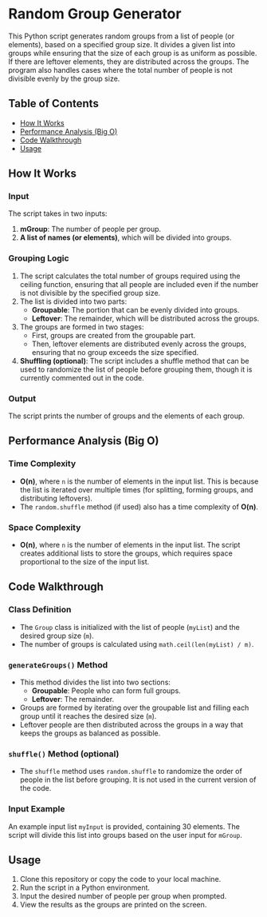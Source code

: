 # Random Group Generator

This Python script generates random groups from a list of people (or elements), based on a specified group size. It divides a given list into groups while ensuring that the size of each group is as uniform as possible. If there are leftover elements, they are distributed across the groups. The program also handles cases where the total number of people is not divisible evenly by the group size.

## Table of Contents
- [How It Works](#how-it-works)
- [Performance Analysis (Big O)](#performance-analysis-big-o)
- [Code Walkthrough](#code-walkthrough)
- [Usage](#usage)

## How It Works

### Input
The script takes in two inputs:
1. **mGroup**: The number of people per group.
2. **A list of names (or elements)**, which will be divided into groups.

### Grouping Logic
1. The script calculates the total number of groups required using the ceiling function, ensuring that all people are included even if the number is not divisible by the specified group size.
2. The list is divided into two parts:
    - **Groupable**: The portion that can be evenly divided into groups.
    - **Leftover**: The remainder, which will be distributed across the groups.
3. The groups are formed in two stages:
    - First, groups are created from the groupable part.
    - Then, leftover elements are distributed evenly across the groups, ensuring that no group exceeds the size specified.
4. **Shuffling (optional)**: The script includes a shuffle method that can be used to randomize the list of people before grouping them, though it is currently commented out in the code.

### Output
The script prints the number of groups and the elements of each group.

## Performance Analysis (Big O)

### Time Complexity
- **O(n)**, where `n` is the number of elements in the input list. This is because the list is iterated over multiple times (for splitting, forming groups, and distributing leftovers).
- The `random.shuffle` method (if used) also has a time complexity of **O(n)**.

### Space Complexity
- **O(n)**, where `n` is the number of elements in the input list. The script creates additional lists to store the groups, which requires space proportional to the size of the input list.

## Code Walkthrough

### Class Definition
- The `Group` class is initialized with the list of people (`myList`) and the desired group size (`m`).
- The number of groups is calculated using `math.ceil(len(myList) / m)`.

### `generateGroups()` Method
- This method divides the list into two sections:
  - **Groupable**: People who can form full groups.
  - **Leftover**: The remainder.
- Groups are formed by iterating over the groupable list and filling each group until it reaches the desired size (`m`).
- Leftover people are then distributed across the groups in a way that keeps the groups as balanced as possible.

### `shuffle()` Method (optional)
- The `shuffle` method uses `random.shuffle` to randomize the order of people in the list before grouping. It is not used in the current version of the code.

### Input Example
An example input list `myInput` is provided, containing 30 elements. The script will divide this list into groups based on the user input for `mGroup`.

## Usage

1. Clone this repository or copy the code to your local machine.
2. Run the script in a Python environment.
3. Input the desired number of people per group when prompted.
4. View the results as the groups are printed on the screen.

